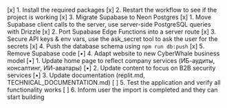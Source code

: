 [x] 1. Install the required packages
[x] 2. Restart the workflow to see if the project is working
[x] 3. Migrate Supabase to Neon Postgres
  [x] 1. Move Supabase client calls to the server, use server-side PostgreSQL queries with Drizzle
  [x] 2. Port Supabase Edge Functions into a server route
  [x] 3. Secure API keys & env vars, use the ask_secret tool to ask the user for the secrets
  [x] 4. Push the database schema using `npm run db:push`
  [x] 5. Remove Supabase code
[•] 4. Adapt website to new CyberWhale business model
  [•] 1. Update home page to reflect company services (ИБ-аудиты, консалтинг, ИИ-аватары)
  [•] 2. Update content to focus on B2B security services
  [•] 3. Update documentation (replit.md, TECHNICAL_DOCUMENTATION.md)
[ ] 5. Test the application and verify all functionality works
[ ] 6. Inform user the import is completed and they can start building